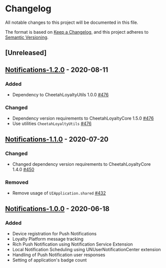 # Changelog
All notable changes to this project will be documented in this file.

The format is based on [Keep a Changelog](https://keepachangelog.com/en/1.0.0/),
and this project adheres to [Semantic Versioning](https://semver.org/spec/v2.0.0.html).

## [Unreleased]

## [Notifications-1.2.0] - 2020-08-11
### Added
- Dependency to CheetahLoyaltyUtils 1.0.0 [#476]
### Changed
- Dependency version requirements to CheetahLoyaltyCore 1.5.0 [#476]
- Use utilities `CheetahLoyaltyUtils` [#476]

[#476]: https://github.com/LoyalSphere/cheetah-loyalty-ios-sdk/pull/476
[Notifications-1.2.0]: https://github.com/LoyalSphere/cheetah-loyalty-ios-sdk/milestone/42?closed=1

## [Notifications-1.1.0] - 2020-07-20
### Changed
- Changed dependency version requirements to CheetahLoyaltyCore 1.4.0 [#450]

### Removed
- Remove usage of `UIApplication.shared` [#432]

[#432]: https://github.com/LoyalSphere/cheetah-loyalty-ios-sdk/pull/432
[#450]: https://github.com/LoyalSphere/cheetah-loyalty-ios-sdk/pull/450
[Notifications-1.1.0]: https://github.com/LoyalSphere/cheetah-loyalty-ios-sdk/milestone/33?closed=1

## [Notifications-1.0.0] - 2020-06-18
### Added
- Device registration for Push Notifications
- Loyalty Platform message tracking
- Rich Push Notification using Notification Service Extension
- Local Notification Scheduling using UNUserNotificationCenter extension
- Handling of Push Notification user responses
- Setting of application's badge count

[Notifications-1.0.0]: https://github.com/LoyalSphere/cheetah-loyalty-ios-sdk/milestone/29?closed=1
